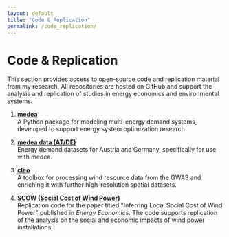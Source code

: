 ```yaml
---
layout: default
title: "Code & Replication"
permalink: /code_replication/
---
```


# Code & Replication

This section provides access to open-source code and replication material from my research. All repositories are hosted on GitHub and support the analysis and replication of studies in energy economics and environmental systems.

1. **[medea](https://github.com/inwe-boku/medea)**  
   A Python package for modeling multi-energy demand systems, developed to support energy system optimization research.

2. **[medea data (AT/DE)](https://github.com/inwe-boku/medea_data_atde)**  
   Energy demand datasets for Austria and Germany, specifically for use with medea.

3. **[cleo](https://github.com/sebwehrle/cleo)**  
   A toolbox for processing wind resource data from the GWA3 and enriching it with further high-resolution spatial datasets.

4. **[SCOW (Social Cost of Wind Power)](https://github.com/inwe-boku/scow)**  
   Replication code for the paper titled "Inferring Local Social Cost of Wind Power" published in *Energy Economics*. The code supports replication of the analysis on the social and economic impacts of wind power installations.
